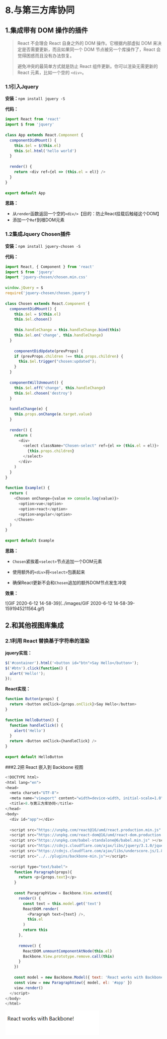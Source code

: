 # 8.与第三方库协同

## 1.集成带有 DOM 操作的插件

>  React 不会理会 React 自身之外的 DOM 操作。它根据内部虚拟 DOM 来决定是否需要更新，而且如果同一个 DOM 节点被另一个库操作了，React 会觉得困惑而且没有办法恢复。
>
> 避免冲突的最简单方式就是防止 React 组件更新。你可以渲染无需更新的 React 元素，比如一个空的 `<div>`。

### 1.1引入Jquery

**安装：**`npm install jquery -S`

**代码：**

```javascript
import React from 'react'
import $ from 'jquery'

class App extends React.Component {
  componentDidMount() {
    this.$el = $(this.el)
    this.$el.html('hello world')
  }

  render() {
    return <div ref={el => (this.el = el)} />
  }
}

export default App

```

**思路：**

- 从`render`函数返回一个空的`<div/>`【目的：防止React挂载后触碰这个DOM】
- 添加一个`Ref`到根DOM元素

### 1.2集成Jquery Chosen插件

**安装：**`npm install jquery-chosen -S`

**代码：**

```javascript
import React, { Component } from 'react'
import $ from 'jquery'
import 'jquery-chosen/chosen.min.css'

window.jQuery = $
require('jquery-chosen/chosen.jquery')

class Chosen extends React.Component {
  componentDidMount() {
    this.$el = $(this.el)
    this.$el.chosen()

    this.handleChange = this.handleChange.bind(this)
    this.$el.on('change', this.handleChange)
  }
  
	componentDidUpdate(prevProps) {
    if (prevProps.children !== this.props.children) {
      this.$el.trigger("chosen:updated");
    }
  }
  
  componentWillUnmount() {
    this.$el.off('change', this.handleChange)
    this.$el.chosen('destroy')
  }

  handleChange(e) {
    this.props.onChange(e.target.value)
  }

  render() {
    return (
      <div>
        <select className="Chosen-select" ref={el => (this.el = el)}>
          {this.props.children}
        </select>
      </div>
    )
  }
}

function Example() {
  return (
    <Chosen onChange={value => console.log(value)}>
      <option>vue</option>
      <option>react</option>
      <option>angular</option>
    </Chosen>
  )
}

export default Example

```

**思路：**

- `Chosen`紧挨着`<select>`节点追加一个DOM元素

- 使用额外的`<div>`将`<select>`包裹起来
- 确保React更新不会和`Chosen`追加的额外DOM节点发生冲突

**效果：**

![GIF 2020-6-12 14-58-39](../images/GIF 2020-6-12 14-58-39-1591945211564.gif)



## 2.和其他视图库集成

### 2.1利用 React 替换基于字符串的渲染

**jquery实现：**

```javascript
$('#container').html('<button id="btn">Say Hello</button>');
$('#btn').click(function() {
  alert('Hello!');
});
```

**React实现：**

```javascript
function Button(props) {
  return <button onClick={props.onClick}>Say Hello</button>
}

function HelloButton() {
  function handleClick() {
    alert('Hello')
  }
  return <Button onClick={handleClick} />
}

export default HelloButton
```

###2.2把 React 嵌入到 Backbone 视图

```javascript
<!DOCTYPE html>
<html lang="en">
<head>
  <meta charset="UTF-8">
  <meta name="viewport" content="width=device-width, initial-scale=1.0">
  <title>8.与第三方库协同</title>
</head>
<body>
  <div id="app"></div>

  <script src="https://unpkg.com/react@16/umd/react.production.min.js" crossorigin></script>
  <script src="https://unpkg.com/react-dom@16/umd/react-dom.production.min.js" crossorigin></script>
  <script src="https://unpkg.com/babel-standalone@6/babel.min.js" ></script>
  <script src="https://cdnjs.cloudflare.com/ajax/libs/jquery/3.1.0/jquery.min.js"></script>
  <script src="https://cdnjs.cloudflare.com/ajax/libs/underscore.js/1.8.3/underscore-min.js"></script>
  <script src="../../plugins/backbone-min.js"></script>

  <script type="text/babel">
    function Paragraph(props){
      return <p>{props.text}</p>
    }

    const ParagraphView = Backbone.View.extend({
      render() {
        const text = this.model.get('text')
        ReactDOM.render(
          <Paragraph text={text} />,
          this.el
        )
        return this
      },

      remove() {
        ReactDOM.unmountComponentAtNode(this.el)
        Backbone.View.prototype.remove.call(this)
      }
    })

    const model = new Backbone.Model({ text: 'React works with Backbone!'})
    const view = new ParagraphView({ model, el: '#app' })
    view.render()
  </script>
</body>
</html>
```

![image-20200612160139572](../images/image-20200612160139572.png)